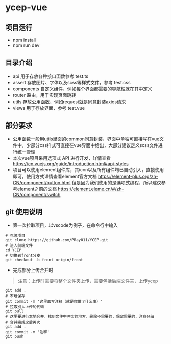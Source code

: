 # ycep-vue
## 项目运行
* npm install
* npm run dev

## 目录介绍
* api 用于存放各种接口函数参考 test.ts
* assert 存放图片、字体以及scss等样式文件，参考 test.css
* components 自定义组件，例如每个界面都需要的导航栏就在其中定义
* router 路由，用于实现页面跳转
* utils 存放公用函数，例如request就是同意封装axios请求
* views 用于存放界面，参考 test.vue

## 部分要求
* 公用函数一般用utils里面的common同意封装，界面中单独可直接写在vue文件中，少部分css样式可直接在vue界面中给出，大部分建议定义scss文件进行统一管理
* 本次vue项目采用选项式 API 进行开发，详情查看 https://cn.vuejs.org/guide/introduction.html#api-styles
* 项目可以使用element组件库，其icon以及所有组件均已自动引入，直接使用即可，使用方式详情查看element官方文档 https://element-plus.org/zh-CN/component/button.html 但是因为我们使用的是选项式编程，所以建议参考element之前的文档  https://element.eleme.cn/#/zh-CN/component/switch 

## git 使用说明
* 第一次拉取项目，以vscode为例子，在命令行中输入 
```
# 克隆项目
git clone https://github.com/PRay011/YCEP.git
# 进入前端文件
cd YCEP
# 切换到front分支
git checkout -b front origin/front
```
* 完成部分上传合并时
> 注意：上传时需要将整个文件夹上传，需要包括后端文件夹，上传ycep
```
git add .
# 本地保存
git commit -m '这里面写注释（就是你做了什么事）'
# 拉取别人上传的代码
git pull
# 这里要进行本地合并，找到文件中冲突的地方，删除不需要的，保留需要的，注意仔细
# 合并完成之后再次
git add .
git commit -m '注释'
git push
```